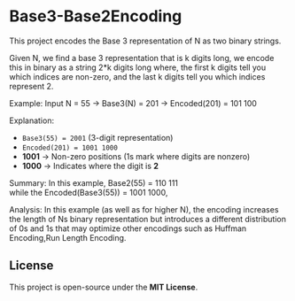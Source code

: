 # Base3-Base2Encoding
This project encodes the Base 3 representation of N as two binary strings.

Given N,  we find a base 3 representation that is k digits long, 
we encode this in binary as a string 2*k digits long where,
the first k digits tell you which indices are non-zero, and
the last k digits tell you which indices represent 2.

Example: Input N = 55 -> Base3(N) = 201 -> Encoded(201) = 101 100

Explanation:  
- `Base3(55) = 2001` (3-digit representation)  
- `Encoded(201) = 1001 1000`  
- **1001** → Non-zero positions (1s mark where digits are nonzero)  
- **1000** → Indicates where the digit is **2**

Summary:
In this example, Base2(55) = 110 111   
while the Encoded(Base3(55)) = 1001 1000,

Analysis:
In this example (as well as for higher N), the encoding increases the length of Ns binary representation but introduces a different distribution of 0s and 1s that may optimize other encodings such as Huffman Encoding,Run Length Encoding. 

  
## License  
This project is open-source under the **MIT License**.
